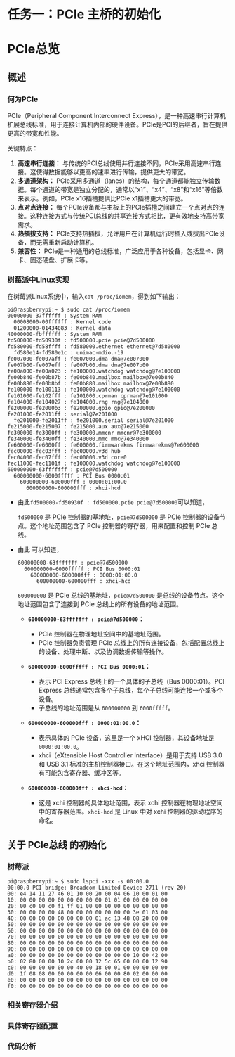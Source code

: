 # 任务一：PCIe 主桥的初始化

# PCIe总览

## 概述

### 何为PCIe

PCIe（Peripheral Component Interconnect Express），是一种高速串行计算机扩展总线标准，用于连接计算机内部的硬件设备。PCIe是PCI的后继者，旨在提供更高的带宽和性能。

关键特点：

1. **高速串行连接：** 与传统的PCI总线使用并行连接不同，PCIe采用高速串行连接。这使得数据能够以更高的速率进行传输，提供更大的带宽。
2. **多通道架构：** PCIe采用多通道（lanes）的结构，每个通道都能独立传输数据。每个通道的带宽是独立分配的，通常以“x1”、“x4”、“x8”和“x16”等倍数来表示。例如，PCIe x16插槽提供比PCIe x1插槽更大的带宽。
3. **点对点连接：** 每个PCIe设备都与主板上的PCIe插槽之间建立一个点对点的连接。这种连接方式与传统PCI总线的共享连接方式相比，更有效地支持高带宽需求。
4. **热插拔支持：** PCIe支持热插拔，允许用户在计算机运行时插入或拔出PCIe设备，而无需重新启动计算机。
5. **兼容性：** PCIe是一种通用的总线标准，广泛应用于各种设备，包括显卡、网卡、固态硬盘、扩展卡等。

### 树莓派中Linux实现

在树莓派Linux系统中，输入```cat /proc/iomem```，得到如下输出：

```shell
pi@raspberrypi:~ $ sudo cat /proc/iomem
00000000-37ffffff : System RAM
  00008000-00ffffff : Kernel code
  01200000-01434083 : Kernel data
40000000-fbffffff : System RAM
fd500000-fd50930f : fd500000.pcie pcie@7d500000
fd580000-fd58ffff : fd580000.ethernet ethernet@7d580000
  fd580e14-fd580e1c : unimac-mdio.-19
fe007000-fe007aff : fe007000.dma dma@7e007000
fe007b00-fe007eff : fe007b00.dma dma@7e007b00
fe00a000-fe00a023 : fe100000.watchdog watchdog@7e100000
fe00b840-fe00b87b : fe00b840.mailbox mailbox@7e00b840
fe00b880-fe00b8bf : fe00b880.mailbox mailbox@7e00b880
fe100000-fe100113 : fe100000.watchdog watchdog@7e100000
fe101000-fe102fff : fe101000.cprman cprman@7e101000
fe104000-fe104027 : fe104000.rng rng@7e104000
fe200000-fe2000b3 : fe200000.gpio gpio@7e200000
fe201000-fe2011ff : serial@7e201000
  fe201000-fe2011ff : fe201000.serial serial@7e201000
fe215000-fe215007 : fe215000.aux aux@7e215000
fe300000-fe3000ff : fe300000.mmcnr mmcnr@7e300000
fe340000-fe3400ff : fe340000.mmc mmc@7e340000
fe600000-fe6000ff : fe600000.firmwarekms firmwarekms@7e600000
fec00000-fec03fff : fec00000.v3d hub
fec04000-fec07fff : fec00000.v3d core0
fec11000-fec1101f : fe100000.watchdog watchdog@7e100000
600000000-63fffffff : pcie@7d500000
  600000000-6000fffff : PCI Bus 0000:01
    600000000-600000fff : 0000:01:00.0
      600000000-600000fff : xhci-hcd
```

* 由此```fd500000-fd50930f : fd500000.pcie pcie@7d500000```可以知道，

  `fd500000` 是 PCIe 控制器的基地址，`pcie@7d500000` 是 PCIe 控制器的设备节点。这个地址范围包含了 PCIe 控制器的寄存器，用来配置和控制 PCIe 总线。

* 由此 可以知道，

  ```shell
  600000000-63fffffff : pcie@7d500000
    600000000-6000fffff : PCI Bus 0000:01
      600000000-600000fff : 0000:01:00.0
        600000000-600000fff : xhci-hcd
  ```

  `600000000` 是 PCIe 总线的基地址，`pcie@7d500000` 是总线的设备节点。这个地址范围包含了连接到 PCIe 总线上的所有设备的地址范围。

  * **`600000000-63fffffff : pcie@7d500000`：**
    * PCIe 控制器在物理地址空间中的基地址范围。
    * PCIe 控制器负责管理 PCIe 总线上的所有连接设备，包括配置总线上的设备、处理中断、以及协调数据传输等操作。

  * **`600000000-6000fffff : PCI Bus 0000:01`：**
    * 表示 PCI Express 总线上的一个具体的子总线（Bus 0000:01）。PCI Express 总线通常包含多个子总线，每个子总线可能连接一个或多个设备。
    * 子总线的地址范围是从 `600000000` 到 `6000fffff`。

  * **`600000000-600000fff : 0000:01:00.0`：**
    * 表示具体的 PCIe 设备，这里是一个 xHCI 控制器，其设备地址是 `0000:01:00.0`。
    * xhci（eXtensible Host Controller Interface）是用于支持 USB 3.0 和 USB 3.1 标准的主机控制器接口。在这个地址范围内，xhci 控制器有可能包含寄存器、缓冲区等。

  * **`600000000-600000fff : xhci-hcd`：**
    * 这是 xchi 控制器的具体地址范围，表示 xchi 控制器在物理地址空间中的寄存器范围。`xhci-hcd` 是 Linux 中对 xchi 控制器的驱动程序的命名。

  

## 关于 PCIe总线 的初始化

### 树莓派
```shell
pi@raspberrypi:~ $ sudo lspci -xxx -s 00:00.0
00:00.0 PCI bridge: Broadcom Limited Device 2711 (rev 20)
00: e4 14 11 27 46 01 10 00 20 00 04 06 10 00 01 00
10: 00 00 00 00 00 00 00 00 00 01 01 00 00 00 00 00
20: 00 c0 00 c0 f1 ff 01 00 00 00 00 00 00 00 00 00
30: 00 00 00 00 48 00 00 00 00 00 00 00 3e 01 03 00
40: 00 00 00 00 00 00 00 00 01 ac 13 48 08 20 00 00
50: 00 00 00 00 00 00 00 00 00 00 00 00 00 00 00 00
60: 00 00 00 00 00 00 00 00 00 00 00 00 00 00 00 00
70: 00 00 00 00 00 00 00 00 00 00 00 00 00 00 00 00
80: 00 00 00 00 00 00 00 00 00 00 00 00 00 00 00 00
90: 00 00 00 00 00 00 00 00 00 00 00 00 00 00 00 00
a0: 00 00 00 00 00 00 00 00 00 00 00 00 10 00 42 00
b0: 02 80 00 00 10 2c 00 00 12 5c 65 00 00 00 12 90
c0: 00 00 00 00 00 00 40 00 18 00 01 00 00 00 00 00
d0: 1f 08 08 00 00 00 00 00 06 00 00 80 02 00 00 00
e0: 00 00 00 00 00 00 00 00 00 00 00 00 00 00 00 00
f0: 00 00 00 00 00 00 00 00 00 00 00 00 00 00 00 00
```
  
### 相关寄存器介绍

  

### 具体寄存器配置

  

### 代码分析

  

  

  





